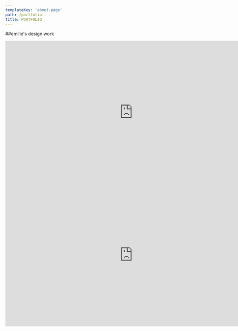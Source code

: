 ```yaml
---
templateKey: 'about-page'
path: /portfolio
title: PORTFOLIO
---
```

##emilie's design work
<iframe style="border: none;" width="800" height="450" src="https://www.figma.com/embed?embed_host=share&url=https%3A%2F%2Fwww.figma.com%2Ffile%2FL2sTrMBsV6WNw5FPY5YNSy%2FPersonal-Business-Card%3Fnode-id%3D4%253A164" allowfullscreen></iframe>

<iframe style="border: none;" width="800" height="450" src="https://www.figma.com/embed?embed_host=share&url=https%3A%2F%2Fwww.figma.com%2Ffile%2FL2sTrMBsV6WNw5FPY5YNSy%2FPersonal-Business-Card%3Fnode-id%3D4%253A165" allowfullscreen></iframe>

